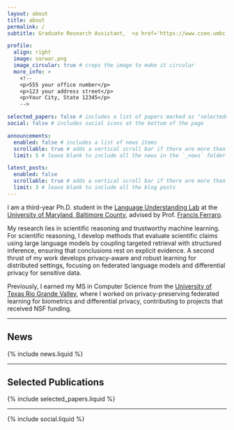 ```yaml
---
layout: about
title: about
permalink: /
subtitle: Graduate Research Assistant,  <a href='https://www.csee.umbc.edu/'>University of Maryland Baltimore County</a>.

profile:
  align: right
  image: sarwar.png
  image_circular: true # crops the image to make it circular
  more_info: >
    <!--
    <p>555 your office number</p>
    <p>123 your address street</p>
    <p>Your City, State 12345</p>
    -->

selected_papers: false # includes a list of papers marked as "selected={true}"
social: false # includes social icons at the bottom of the page

announcements:
  enabled: false # includes a list of news items
  scrollable: true # adds a vertical scroll bar if there are more than 3 news items
  limit: 5 # leave blank to include all the news in the `_news` folder

latest_posts:
  enabled: false
  scrollable: true # adds a vertical scroll bar if there are more than 3 new posts items
  limit: 3 # leave blank to include all the blog posts
---
```


I am a third-year Ph.D. student in the <a href='https://huggingface.co/umbc-nlp'>Language Understanding Lab</a> at the <a href='https://www.csee.umbc.edu/'>University of Maryland, Baltimore County</a>, advised by Prof. <a href='https://userpages.cs.umbc.edu/ferraro/'>Francis Ferraro</a>.

My research lies in scientific reasoning and trustworthy machine learning. For scientific reasoning, I develop methods that evaluate scientific claims using large language models by coupling targeted retrieval with structured inference, ensuring that conclusions rest on explicit evidence. A second thrust of my work develops privacy-aware and robust learning for distributed settings, focusing on federated language models and differential privacy for sensitive data.

Previously, I earned my MS in Computer Science from the <a href='https://www.utrgv.edu/cecs/departments/csci/'>University of Texas Rio Grande Valley</a>, where I worked on privacy-preserving federated learning for biometrics and differential privacy, contributing to projects that received NSF funding.

---

## News
{% include news.liquid %}

---

## Selected Publications
{% include selected_papers.liquid %}

---

{% include social.liquid %}
